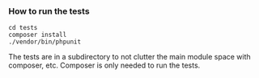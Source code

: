 ### How to run the tests

````
cd tests
composer install
./vendor/bin/phpunit
````

The tests are in a subdirectory to not clutter the main module space with composer, etc.
Composer is only needed to run the tests.
